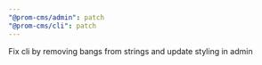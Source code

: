 ```yaml
---
"@prom-cms/admin": patch
"@prom-cms/cli": patch
---
```


Fix cli by removing bangs from strings and update styling in admin
